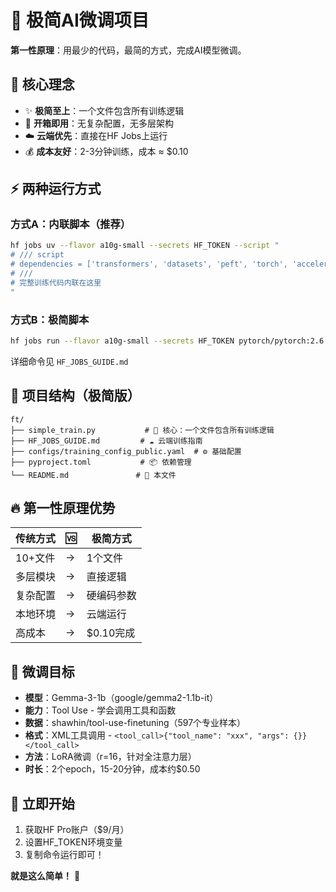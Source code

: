 # 🚀 极简AI微调项目

**第一性原理**：用最少的代码，最简的方式，完成AI模型微调。

## 🎯 核心理念

- ✨ **极简至上**：一个文件包含所有训练逻辑
- 🚀 **开箱即用**：无复杂配置，无多层架构
- ☁️ **云端优先**：直接在HF Jobs上运行
- 💰 **成本友好**：2-3分钟训练，成本 ≈ $0.10

## ⚡ 两种运行方式

### 方式A：内联脚本（推荐）
```bash
hf jobs uv --flavor a10g-small --secrets HF_TOKEN --script "
# /// script  
# dependencies = ['transformers', 'datasets', 'peft', 'torch', 'accelerate']
# ///
# 完整训练代码内联在这里
"
```

### 方式B：极简脚本
```bash
hf jobs run --flavor a10g-small --secrets HF_TOKEN pytorch/pytorch:2.6.0-cuda12.4-cudnn9-devel bash -c "git clone https://github.com/layue13/ft.git && cd ft && python simple_train.py"
```

详细命令见 `HF_JOBS_GUIDE.md`

## 📁 项目结构（极简版）

```
ft/
├── simple_train.py           # 🎯 核心：一个文件包含所有训练逻辑  
├── HF_JOBS_GUIDE.md         # ☁️ 云端训练指南
├── configs/training_config_public.yaml  # ⚙️ 基础配置
├── pyproject.toml           # 📦 依赖管理
└── README.md               # 📖 本文件
```

## 🔥 第一性原理优势

| 传统方式 | 🆚 | 极简方式 |
|---------|---|---------|
| 10+文件 | → | 1个文件 |
| 多层模块 | → | 直接逻辑 |
| 复杂配置 | → | 硬编码参数 |
| 本地环境 | → | 云端运行 |
| 高成本 | → | $0.10完成 |

## 🎯 微调目标

- **模型**：Gemma-3-1b（google/gemma2-1.1b-it）
- **能力**：Tool Use - 学会调用工具和函数
- **数据**：shawhin/tool-use-finetuning（597个专业样本）
- **格式**：XML工具调用 - `<tool_call>{"tool_name": "xxx", "args": {}}</tool_call>`
- **方法**：LoRA微调（r=16，针对全注意力层）
- **时长**：2个epoch，15-20分钟，成本约$0.50

## 🚀 立即开始

1. 获取HF Pro账户（$9/月）
2. 设置HF_TOKEN环境变量  
3. 复制命令运行即可！

**就是这么简单！** 🎉